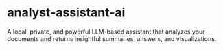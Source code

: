 # analyst-assistant-ai
A local, private, and powerful LLM-based assistant that analyzes your documents and returns insightful summaries, answers, and visualizations.
